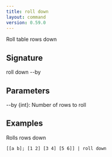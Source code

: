 ```yaml
---
title: roll down
layout: command
version: 0.59.0
---
```


Roll table rows down

## Signature

roll down --by

## Parameters

  --by {int}: Number of rows to roll

## Examples

Rolls rows down
```shell
[[a b]; [1 2] [3 4] [5 6]] | roll down
```

